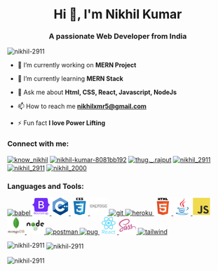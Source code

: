 <h1 align="center">Hi 👋, I'm Nikhil Kumar</h1>
<h3 align="center">A passionate Web Developer from India</h3>

<p align="left"> <img src="https://komarev.com/ghpvc/?username=nikhil-2911&label=Profile%20views&color=0e75b6&style=flat" alt="nikhil-2911" /> </p>

- 🔭 I’m currently working on **MERN Project**

- 🌱 I’m currently learning **MERN Stack**

- 💬 Ask me about **Html, CSS, React, Javascript, NodeJs**

- 📫 How to reach me **nikhilxmr5@gmail.com**

- ⚡ Fun fact **I love Power Lifting**

<h3 align="left">Connect with me:</h3>
<p align="left">
<a href="https://twitter.com/know_nikhil" target="blank"><img align="center" src="https://cdn.jsdelivr.net/npm/simple-icons@3.0.1/icons/twitter.svg" alt="know_nikhil" height="30" width="40" /></a>
<a href="https://linkedin.com/in/nikhil-kumar-8081bb192" target="blank"><img align="center" src="https://cdn.jsdelivr.net/npm/simple-icons@3.0.1/icons/linkedin.svg" alt="nikhil-kumar-8081bb192" height="30" width="40" /></a>
<a href="https://instagram.com/thug._.rajput" target="blank"><img align="center" src="https://cdn.jsdelivr.net/npm/simple-icons@3.0.1/icons/instagram.svg" alt="thug._.rajput" height="30" width="40" /></a>
<a href="https://www.codechef.com/users/nikhil_2911" target="blank"><img align="center" src="https://cdn.jsdelivr.net/npm/simple-icons@3.1.0/icons/codechef.svg" alt="nikhil_2911" height="30" width="40" /></a>
<a href="https://www.leetcode.com/nikhil_2911" target="blank"><img align="center" src="https://cdn.jsdelivr.net/npm/simple-icons@3.0.1/icons/leetcode.svg" alt="nikhil_2911" height="30" width="40" /></a>
<a href="https://auth.geeksforgeeks.org/user/nikhil_2000" target="blank"><img align="center" src="https://cdn.jsdelivr.net/npm/simple-icons@3.0.1/icons/geeksforgeeks.svg" alt="nikhil_2000" height="30" width="40" /></a>
</p>

<h3 align="left">Languages and Tools:</h3>
<p align="left"> <a href="https://babeljs.io/" target="_blank"> <img src="https://www.vectorlogo.zone/logos/babeljs/babeljs-icon.svg" alt="babel" width="40" height="40"/> </a> <a href="https://getbootstrap.com" target="_blank"> <img src="https://raw.githubusercontent.com/devicons/devicon/master/icons/bootstrap/bootstrap-plain-wordmark.svg" alt="bootstrap" width="40" height="40"/> </a> <a href="https://www.w3schools.com/cpp/" target="_blank"> <img src="https://raw.githubusercontent.com/devicons/devicon/master/icons/cplusplus/cplusplus-original.svg" alt="cplusplus" width="40" height="40"/> </a> <a href="https://www.w3schools.com/css/" target="_blank"> <img src="https://raw.githubusercontent.com/devicons/devicon/master/icons/css3/css3-original-wordmark.svg" alt="css3" width="40" height="40"/> </a> <a href="https://expressjs.com" target="_blank"> <img src="https://raw.githubusercontent.com/devicons/devicon/master/icons/express/express-original-wordmark.svg" alt="express" width="40" height="40"/> </a> <a href="https://git-scm.com/" target="_blank"> <img src="https://www.vectorlogo.zone/logos/git-scm/git-scm-icon.svg" alt="git" width="40" height="40"/> </a> <a href="https://heroku.com" target="_blank"> <img src="https://www.vectorlogo.zone/logos/heroku/heroku-icon.svg" alt="heroku" width="40" height="40"/> </a> <a href="https://www.w3.org/html/" target="_blank"> <img src="https://raw.githubusercontent.com/devicons/devicon/master/icons/html5/html5-original-wordmark.svg" alt="html5" width="40" height="40"/> </a> <a href="https://www.java.com" target="_blank"> <img src="https://raw.githubusercontent.com/devicons/devicon/master/icons/java/java-original.svg" alt="java" width="40" height="40"/> </a> <a href="https://developer.mozilla.org/en-US/docs/Web/JavaScript" target="_blank"> <img src="https://raw.githubusercontent.com/devicons/devicon/master/icons/javascript/javascript-original.svg" alt="javascript" width="40" height="40"/> </a> <a href="https://www.mongodb.com/" target="_blank"> <img src="https://raw.githubusercontent.com/devicons/devicon/master/icons/mongodb/mongodb-original-wordmark.svg" alt="mongodb" width="40" height="40"/> </a> <a href="https://nodejs.org" target="_blank"> <img src="https://raw.githubusercontent.com/devicons/devicon/master/icons/nodejs/nodejs-original-wordmark.svg" alt="nodejs" width="40" height="40"/> </a> <a href="https://postman.com" target="_blank"> <img src="https://www.vectorlogo.zone/logos/getpostman/getpostman-icon.svg" alt="postman" width="40" height="40"/> </a> <a href="https://pugjs.org" target="_blank"> <img src="https://cdn.worldvectorlogo.com/logos/pug.svg" alt="pug" width="40" height="40"/> </a> <a href="https://reactjs.org/" target="_blank"> <img src="https://raw.githubusercontent.com/devicons/devicon/master/icons/react/react-original-wordmark.svg" alt="react" width="40" height="40"/> </a> <a href="https://sass-lang.com" target="_blank"> <img src="https://raw.githubusercontent.com/devicons/devicon/master/icons/sass/sass-original.svg" alt="sass" width="40" height="40"/> </a> <a href="https://tailwindcss.com/" target="_blank"> <img src="https://www.vectorlogo.zone/logos/tailwindcss/tailwindcss-icon.svg" alt="tailwind" width="40" height="40"/> </a> </p>

<p><img align="left" src="https://github-readme-stats.vercel.app/api/top-langs?username=nikhil-2911&show_icons=true&locale=en&layout=compact" alt="nikhil-2911" /></p>

<p>&nbsp;<img align="center" src="https://github-readme-stats.vercel.app/api?username=nikhil-2911&show_icons=true&locale=en" alt="nikhil-2911" /></p>

<p><img align="center" src="https://github-readme-streak-stats.herokuapp.com/?user=nikhil-2911&" alt="nikhil-2911" /></p>
